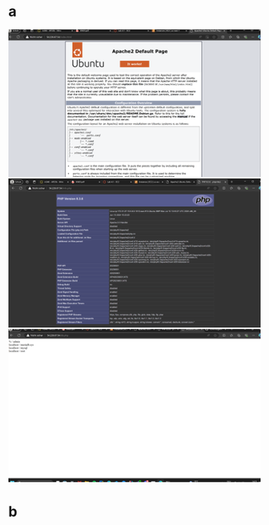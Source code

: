 # a

![image](/03/fotos/indexhtml.png)
![image](/03/fotos/infophp.png)
![image](/03/fotos/dbphp.png)

# b
